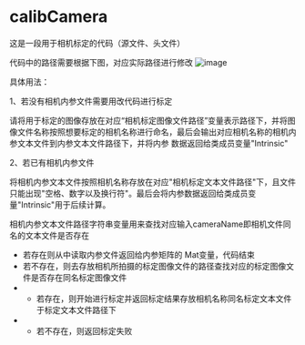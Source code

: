 # calibCamera
这是一段用于相机标定的代码（源文件、头文件）

代码中的路径需要根据下图，对应实际路径进行修改
![image](https://user-images.githubusercontent.com/62756096/225047640-01788309-e7ea-424f-beaa-50e09da003ba.png)

具体用法：

1、若没有相机内参文件需要用改代码进行标定

  请将用于标定的图像存放在对应“相机标定图像文件路径”变量表示路径下，并将图像文件名称按照想要标定的相机名称进行命名，最后会输出对应相机名称的相机内参文本文件到内参文本文件路径下，并将内参   数据返回给类成员变量"Intrinsic"
  
2、若已有相机内参文件

  将相机内参文本文件按照相机名称存放在对应"相机标定文本文件路径"下，且文件只能出现"空格、数字以及换行符"。最后会将内参数据返回给类成员变量"Intrinsic"用于后续计算。
 
相机内参文本文件路径字符串变量用来查找对应输入cameraName即相机文件同名的文本文件是否存在
- 若存在则从中读取内参文件返回给内参矩阵的 Mat变量，代码结束
- 若不存在，则去存放相机所拍摄的标定图像文件的路径查找对应的标定图像文件是否存在同名标定图像文件
- - 若存在，则开始进行标定并返回标定结果存放相机名称同名标定文本文件于标定文本文件路径下
- - 若不存在，则返回标定失败
